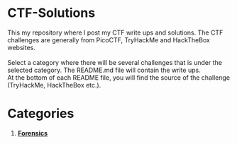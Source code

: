 # CTF-Solutions

This my repository where I post my CTF write ups and solutions. The CTF challenges are generally from PicoCTF, TryHackMe and HackTheBox websites. <br>
<br>
Select a category where there will be several challenges that is under the selected category. The README.md file will contain the write ups.
<br>
At the bottom of each README file, you will find the source of the challenge (TryHackMe, HackTheBox etc.).

# Categories
1. **[Forensics](Forensics/)**
